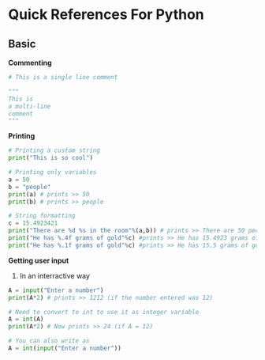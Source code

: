 # Quick References For Python

## Basic

**Commenting**
```python
# This is a single line comment

"""
This is
a multi-line
comment 
"""
```

**Printing**
```python
# Printing a custom string
print("This is so cool")

# Printing only variables
a = 50
b = "people"
print(a) # prints >> 50
print(b) # prints >> people

# String formatting
c = 15.4923421
print("There are %d %s in the room"%(a,b)) # prints >> There are 50 people in the room
print("He has %.4f grams of gold"%c) #prints >> He has 15.4923 grams of gold
print("He has %.1f grams of gold"%c) #prints >> He has 15.5 grams of gold
```

**Getting user input**
1. In an interractive way
```python
A = input("Enter a number")
print(A*2) # prints >> 1212 (if the number entered was 12)

# Need to convert to int to use it as integer variable
A = int(A)
print(A*2) # Now prints >> 24 (if A = 12)

# You can also write as 
A = int(input("Enter a number"))
```

